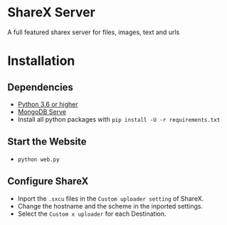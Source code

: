 # ShareX Server
A full featured sharex server for files, images, text and urls

# Installation

## Dependencies

- [Python 3.6 or higher](https://www.python.org/)
- [MongoDB Serve](https://www.mongodb.com/what-is-mongodb)
- Install all python packages with `pip install -U -r requirements.txt`

## Start the Website

- `python web.py`

## Configure ShareX

- Inport the `.sxcu` files in the `Custom uploader setting` of ShareX.
- Change the hostname and the scheme in the inported settings.
- Select the `Custom x uploader` for each Destination.
